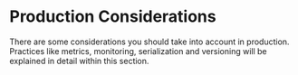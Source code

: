 # Production Considerations

There are some considerations you should take into account in production.
Practices like metrics, monitoring, serialization and versioning will be explained in detail within this section.
